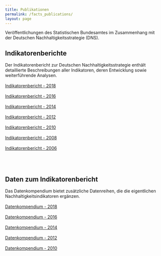 ```yaml
---
title: Publikationen
permalink: /facts_publications/
layout: page
---
```


Veröffentlichungen des Statistischen Bundesamtes im Zusammenhang mit der Deutschen Nachhaltigkeitsstrategie (DNS).

## Indikatorenberichte
Der Indikatorenbericht zur Deutschen Nachhaltigkeitsstrategie enthält detaillierte Beschreibungen aller Indikatoren, deren Entwicklung sowie weiterführende Analysen.
<br><br>
[Indikatorenbericht - 2018](https://nachhaltige-entwicklung-deutschland.github.io/open-sdg-site-starter/assets/publications/reports/2018.pdf)
<br><br>
[Indikatorenbericht - 2016](https://nachhaltige-entwicklung-deutschland.github.io/open-sdg-site-starter/assets/publications/reports/2016.pdf)
<br><br>
[Indikatorenbericht - 2014](https://nachhaltige-entwicklung-deutschland.github.io/open-sdg-site-starter/assets/publications/reports/2014.pdf)
<br><br>
[Indikatorenbericht - 2012](https://nachhaltige-entwicklung-deutschland.github.io/open-sdg-site-starter/assets/publications/reports/2012.pdf)
<br><br>
[Indikatorenbericht - 2010](https://nachhaltige-entwicklung-deutschland.github.io/open-sdg-site-starter/assets/publications/reports/2010.pdf)
<br><br>
[Indikatorenbericht - 2008](https://nachhaltige-entwicklung-deutschland.github.io/open-sdg-site-starter/assets/publications/reports/2008.pdf)
<br><br>
[Indikatorenbericht - 2006](https://nachhaltige-entwicklung-deutschland.github.io/open-sdg-site-starter/assets/publications/reports/2006.pdf)
<br><br>
<br><br>
## Daten zum Indikatorenbericht
Das Datenkompendium bietet zusätzliche Datenreihen, die die eigentlichen Nachhaltigkeitsindikatoren ergänzen.
<br><br>
[Datenkompendium - 2018](https://nachhaltige-entwicklung-deutschland.github.io/open-sdg-site-starter/assets/publications/reports/daten2018.pdf)
<br><br>
[Datenkompendium - 2016](https://nachhaltige-entwicklung-deutschland.github.io/open-sdg-site-starter/assets/publications/reports/daten2016.pdf)
<br><br>
[Datenkompendium - 2014](https://nachhaltige-entwicklung-deutschland.github.io/open-sdg-site-starter/assets/publications/reports/daten2014.pdf)
<br><br>
[Datenkompendium - 2012](https://nachhaltige-entwicklung-deutschland.github.io/open-sdg-site-starter/assets/publications/reports/daten2012.pdf)
<br><br>
[Datenkompendium - 2010](https://nachhaltige-entwicklung-deutschland.github.io/open-sdg-site-starter/assets/publications/reports/daten2010.pdf)
